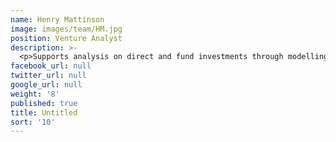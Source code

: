 ```yaml
---
name: Henry Mattinson
image: images/team/HM.jpg
position: Venture Analyst
description: >-
  <p>Supports analysis on direct and fund investments through modelling investment returns and analyzing historical data to aid future portfolio selection.</p> <p>Henry currently studies Computer Science at the University of Cambridge.</p>
facebook_url: null
twitter_url: null
google_url: null
weight: '8'
published: true
title: Untitled
sort: '10'
---
```

